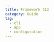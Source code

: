 ```yaml
---
title: Framework CLI
category: Guide
tag:
  - cli
  - app
  - configuration
---
```


<!-- @include: ../../../../packages/cli/docs/app-configuration.md -->